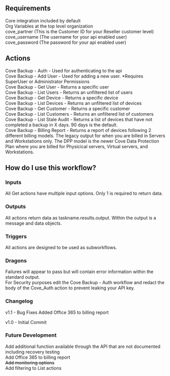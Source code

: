 ## Requirements

Core integration included by default<br />
Org Variables at the top level organization<br />
cove_partner (This is the Customer ID for your Reseller customer level)<br />
cove_username (The username for your api enabled user)<br />
cove_password (The password for your api enabled user)

## Actions
Cove Backup - Auth - Used for authenticating to the api<br />
Cove Backup - Add User - Used for adding a new user. *Requires SuperUser or Administrator Permissions<br />
Cove Backup - Get User - Returns a specific user<br />
Cove Backup - List Users - Returns an unfiltered list of users<br />
Cove Backup - Get Device - Returns a specific device<br />
Cove Backup - List Devices - Returns an unfiltered list of devices<br />
Cove Backup - Get Customer - Returns a specific customer<br />
Cove Backup - List Customers - Returns an unfiltered list of customers<br />
Cove Backup - List Stale Audit - Returns a list of devices that have not completed a backup in X days. 90 days is the default.<br />
Cove Backup - Billing Report - Returns a report of devices following 2 different billing models. The legacy output for when you are billed in Servers and Workstations only. The DPP model is the newer Cove Data Protection Plan where you are billed for Physicical servers, Virtual servers, and Workstations.<br />


## How do I use this workflow?

### Inputs

All Get actions have multiple input options. Only 1 is required to return data.

### Outputs

All actions return data as taskname.results.output. Within the output is a message and data objects. 

### Triggers

All actions are designed to be used as subworkflows.

### Dragons

Failures will appear to pass but will contain error information within the standard output.<br />
For Security purposes edit the Cove Backup - Auth workflow and redact the body of the Cove_Auth action to prevent leaking your API key.

### Changelog

v1.1 -  Bug Fixes
		Added Office 365 to billing report

v1.0 - Initial Commit

### Future Development

Add additional function available through the API that are not documented including recovery testing<br />
Add Office 365 to billing report<br />
<s>Add monitoring options</s><br />
Add filtering to List actions
